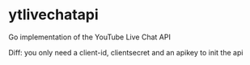 # ytlivechatapi
Go implementation of the YouTube Live Chat API

Diff: you only need a client-id, clientsecret and an apikey to init the api